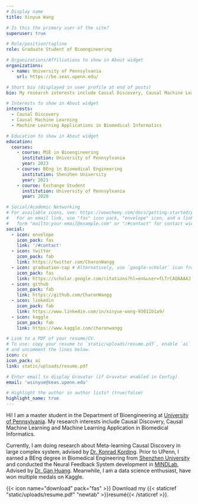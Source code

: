 ```yaml
---
# Display name
title: Xinyue Wang

# Is this the primary user of the site?
superuser: true

# Role/position/tagline
role: Graduate Student of Bioengineering

# Organizations/Affiliations to show in About widget
organizations:
  - name: University of Pennsylvania
    url: https://be.seas.upenn.edu/

# Short bio (displayed in user profile at end of posts)
bio: My research interests include Causal Discovery, Causal Machine Learning and Machine Learning Application in Biomedical Informatics

# Interests to show in About widget
interests:
  - Causal Discovery
  - Causal Machine Learning
  - Machine Learning Applications in Biomedical Informatics

# Education to show in About widget
education:
  courses:
    - course: MSE in Bioengineering
      institution: University of Pennsylvania
      year: 2023
    - course: BEng in Biomedical Engineering
      institution: Shenzhen University
      year: 2021
    - course: Exchange Student
      institution: University of Pennsylvania
      year: 2020

# Social/Academic Networking
# For available icons, see: https://wowchemy.com/docs/getting-started/page-builder/#icons
#   For an email link, use "fas" icon pack, "envelope" icon, and a link in the
#   form "mailto:your-email@example.com" or "/#contact" for contact widget.
social:
  - icon: envelope
    icon_pack: fas
    link: '/#contact'
  - icon: twitter
    icon_pack: fab
    link: https://twitter.com/CharonWangg
  - icon: graduation-cap # Alternatively, use `google-scholar` icon from `ai` icon pack
    icon_pack: fas
    link: https://scholar.google.com/citations?hl=en&user=fLTrCAQAAAAJ
  - icon: github
    icon_pack: fab
    link: https://github.com/CharonWangg
  - icon: linkedin
    icon_pack: fab
    link: https://www.linkedin.com/in/xinyue-wang-93011b1a9/
  - icon: kaggle
    icon_pack: fab
    link: https://www.kaggle.com/charonwangg

# Link to a PDF of your resume/CV.
# To use: copy your resume to `static/uploads/resume.pdf`, enable `ai` icons in `params.toml`,
# and uncomment the lines below.
icon: cv
icon_pack: ai
link: static/uploads/resume.pdf

# Enter email to display Gravatar (if Gravatar enabled in Config)
email: 'wsinyue@seas.upenn.edu'

# Highlight the author in author lists? (true/false)
highlight_name: true
---
```


Hi! I am a master student in the Department of Bioengineering at [University of Pennsylvania](https://be.seas.upenn.edu/). 
My research interests include Causal Discovery, Causal Machine Learning and Machine Learning 
Application in Biomedical Informatics. 

Currently, I am doing research about Meta-learning Causal Discovery in large complex system, advised by 
[Dr. Konrad Kording](http://koerding.com/). Prior to UPenn, I earned a BEng degree in Biomedical 
Engineering from [Shenzhen University](https://bme.szu.edu.cn/#) and conducted the Neural Feedback System 
development in [MINDLab](http://www.zgzhang-lab.net/), Advised by [Dr. Gan Huang](https://huanggan.site/). Meanwhile, I am a data science enthusiast, have 
won multiple medals on Kaggle. 

[//]: # (Path: content/authors/admin/_index.md)

{{< icon name="download" pack="fas" >}} Download my {{< staticref "static/uploads/resume.pdf" "newtab" >}}resumé{{< /staticref >}}.

